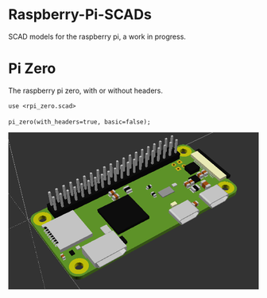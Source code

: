 # Raspberry-Pi-SCADs
SCAD models for the raspberry pi, a work in progress.


# Pi Zero

The raspberry pi zero, with or without headers.

```
use <rpi_zero.scad>

pi_zero(with_headers=true, basic=false);
```

![Pi Zero Example Image](images/rpi-zero.png)

